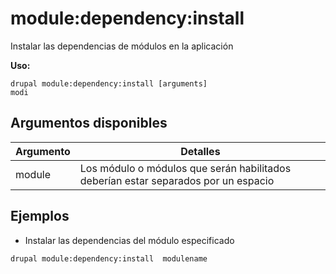 # module:dependency:install
Instalar las dependencias de módulos en la aplicación

**Uso:**
```
drupal module:dependency:install [arguments]
modi
```

## Argumentos disponibles
Argumento | Detalles
---------|-------------
module | Los módulo o módulos que serán habilitados deberían estar separados por un espacio

## Ejemplos
* Instalar las dependencias del módulo especificado
```
drupal module:dependency:install  modulename
```
